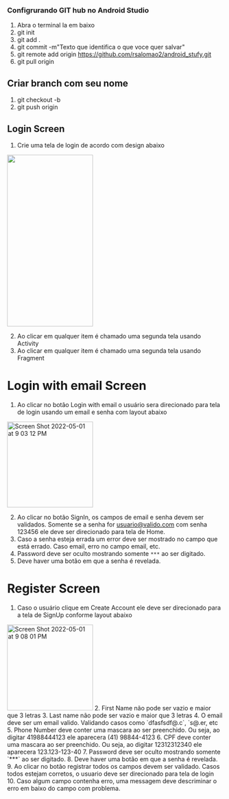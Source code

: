 ### Configrurando GIT hub no Android Studio

1. Abra o terminal la em baixo
2. git init
3. git add .
4. git commit -m"Texto que identifica o que voce quer salvar"
5. git remote add origin https://github.com/rsalomao2/android_stufy.git
6. git pull origin

## Criar branch com seu nome
1. git checkout -b <seu nome>
2. git push origin <seu nome>

  
## Login Screen
  
  1. Crie uma tela de login de acordo com design abaixo
  
<img src="https://user-images.githubusercontent.com/12714219/166169962-e089b6ea-b694-4736-830e-9e5397f57a96.png" width="200" height="400" />
  
  2. Ao clicar em qualquer item é chamado uma segunda tela usando Activity
  3. Ao clicar em qualquer item é chamado uma segunda tela usando Fragment
  
# Login with email Screen
  1. Ao clicar no botão Login with email o usuário sera direcionado para tela de login usando um email e senha com layout abaixo
  
  <img width="200" alt="Screen Shot 2022-05-01 at 9 03 12 PM" src="https://user-images.githubusercontent.com/12714219/166170127-26e479bb-c331-48af-9e63-91504ce44282.png">
  
  2. Ao clicar no botão SignIn, os campos de email e senha devem ser validados. Somente se a senha for usuario@valido.com com senha 123456 ele deve ser direcionado para tela de Home.
  3. Caso a senha esteja errada um error deve ser mostrado no campo que está errado. Caso email, erro no campo email, etc.
  4. Password deve ser oculto mostrando somente `***` ao ser digitado. 
  5. Deve haver uma botão em que a senha é revelada.
  
  
 # Register Screen
  1. Caso o usuário clique em Create Account ele deve ser direcionado para a tela de SignUp conforme layout abaixo
  
  <img width="200" alt="Screen Shot 2022-05-01 at 9 08 01 PM" src="https://user-images.githubusercontent.com/12714219/166170312-f38dca13-95e6-4c21-881e-156b7e09a574.png">
  2. First Name não pode ser vazio e maior que 3 letras
  3. Last name não pode ser vazio e maior que 3 letras
  4. O email deve ser um email valido. Validando casos como `dfasfsdf@.c`, `s@.er, etc
  5. Phone Number deve conter uma mascara ao ser preenchido. Ou seja, ao digitar 41988444123 ele aparecera (41) 98844-4123
  6. CPF deve conter uma mascara ao ser preenchido. Ou seja, ao digitar 12312312340 ele aparecera 123.123-123-40
  7. Password deve ser oculto mostrando somente `***` ao ser digitado. 
  8. Deve haver uma botão em que a senha é revelada.
  9. Ao clicar no botão registrar todos os campos devem ser validado. Casos todos estejam corretos, o usuario deve ser direcionado para tela de login
  10. Caso algum campo contenha erro, uma messagem deve descriminar o erro em baixo do campo com problema.
  

  
